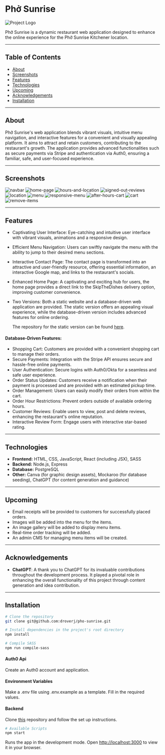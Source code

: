 # Phở Sunrise

![Project Logo](https://github.com/droverj/pho-sunrise/blob/main/src/images/screenshots/logo.png?raw=true)

Phở Sunrise is a dynamic restaurant web application designed to enhance the online experience for the Phở Sunrise Kitchener location.

---

## Table of Contents

- [About](#about)
- [Screenshots](#screenshots)
- [Features](#features)
- [Technologies](#technologies)
- [Upcoming](#upcoming)
- [Acknowledgements](#acknowledgements)
- [Installation](#installation)

---

## About

Phở Sunrise's web application blends vibrant visuals, intuitive menu navigation, and interactive features for a convenient and visually appealing platform. It aims to attract and retain customers, contributing to the restaurant's growth. The application provides advanced functionalities such as secure payments via Stripe and authentication via Auth0, ensuring a familiar, safe, and user-focused experience.

---

## Screenshots

![navbar](https://github.com/droverj/pho-sunrise/blob/main/src/images/screenshots/navbar.png?raw=true)
![home-page](https://github.com/droverj/pho-sunrise/blob/main/src/images/screenshots/home-page.png?raw=true)
![hours-and-location](https://github.com/droverj/pho-sunrise/blob/main/src/images/screenshots/hours-and-location.png?raw=true)
![signed-out-reviews](https://github.com/droverj/pho-sunrise/blob/main/src/images/screenshots/signed-out-reviews.png?raw=true)
![location](https://github.com/droverj/pho-sunrise/blob/main/src/images/screenshots/location.png?raw=true)
![menu](https://github.com/droverj/pho-sunrise/blob/main/src/images/screenshots/menu.png?raw=true)
![responsive-menu](https://github.com/droverj/pho-sunrise/blob/main/src/images/screenshots/responsive-menu.png?raw=true)
![after-hours-cart](https://github.com/droverj/pho-sunrise/blob/main/src/images/screenshots/after-hours-cart.png?raw=true)
![cart](https://github.com/droverj/pho-sunrise/blob/main/src/images/screenshots/responsive-cart.png?raw=true)
![remove-items](https://github.com/droverj/pho-sunrise/blob/main/src/images/screenshots/remove-item.png?raw=true)

---

## Features

- Captivating User Interface: Eye-catching and intuitive user interface with vibrant visuals, animations and a responsive design.

- Efficient Menu Navigation: Users can swiftly navigate the menu with the ability to jump to their desired menu sections.

- Interactive Contact Page: The contact page is transformed into an attractive and user-friendly resource, offering essential information, an interactive Google map, and links to the restaurant's socials.

- Enhanced Home Page: A captivating and exciting hub for users, the home page provides a direct link to the SkipTheDishes delivery option, improving customer convenience.

- Two Versions: Both a static website and a database-driven web application are provided. The static version offers an appealing visual experience, while the database-driven version includes advanced features for online ordering.

  The repository for the static version can be found [here](https://github.com/droverj/static-pho-sunrise).

#### Database-Driven Features:

- Shopping Cart: Customers are provided with a convenient shopping cart to manage their orders.
- Secure Payments: Integration with the Stripe API ensures secure and hassle-free online payments.
- User Authentication: Secure logins with Auth0/Okta for a seamless and safe user experience.
- Order Status Updates: Customers receive a notification when their payment is processed and are provided with an estimated pickup time.
- Order Management: Users can easily modify their orders from within the cart.
- Order Hour Restrictions: Prevent orders outside of available ordering hours.
- Customer Reviews: Enable users to view, post and delete reviews, enhancing the restaurant's online reputation.
- Interactive Review Form: Engage users with interactive star-based rating.

---

## Technologies

- **Frontend:** HTML, CSS, JavaScript, React (including JSX), SASS
- **Backend:** Node.js, Express
- **Database:** PostgreSQL
- **Other:** Canva (for graphic design assets), Mockaroo (for database seeding), ChatGPT (for content generation and guidance)

---

## Upcoming

- Email receipts will be provided to customers for successfully placed orders.
- Images will be added into the menu for the items.
- An image gallery will be added to display menu items.
- Real-time order tracking will be added.
- An admin CMS for managing menu items will be created.

---

## Acknowledgements

- **ChatGPT**: A thank you to ChatGPT for its invaluable contributions throughout the development process. It played a pivotal role in enhancing the overall functionality of this project through content generation and idea contribution.

---

## Installation

```bash
# Clone the repository
git clone git@github.com:droverj/pho-sunrise.git

# Install dependencies in the project's root directory
npm install

# Compile SASS
npm run compile-sass
```

#### Auth0 Api
Create an Auth0 account and application.

#### Environment Variables
Make a .env file using .env.example as a template. Fill in the required values.

#### Backend
Clone [this](https://github.com/droverj/pho-sunrise-api.git) repository and follow the set up instructions.

```bash
# Available Scripts
npm start
```

Runs the app in the development mode.
Open [http://localhost:3000](http://localhost:3000) to view it in your browser.
